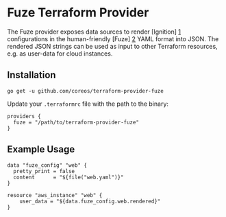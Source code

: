 # Fuze Terraform Provider

The Fuze provider exposes data sources to render [Ignition] [1]
configurations in the human-friendly [Fuze] [2] YAML format into
JSON.  The rendered JSON strings can be used as input to other
Terraform resources, e.g. as user-data for cloud instances.

  [1]: https://github.com/coreos/ignition "Ignition"
  [2]: https://github.com/coreos/fuze     "Fuze"


## Installation

`go get -u github.com/coreos/terraform-provider-fuze`

Update your `.terraformrc` file with the path to the binary:

```hcl
providers {
  fuze = "/path/to/terraform-provider-fuze"
}
```


## Example Usage

```hcl
data "fuze_config" "web" {
  pretty_print = false
  content      = "${file("web.yaml")}"
}

resource "aws_instance" "web" {
    user_data = "${data.fuze_config.web.rendered}"
}
```
